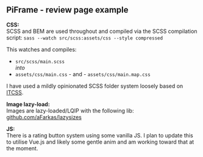 ## PiFrame - review page example

**CSS:**\
SCSS and BEM are used throughout and compiled via the SCSS compilation script: `sass --watch src/scss:assets/css --style compressed`

This watches and compiles: 
- `src/scss/main.scss`  
*into*
- `assets/css/main.css` - and - `assets/css/main.map.css`

I have used a mildly opinionated SCSS folder system loosely based on [ITCSS](https://www.xfive.co/blog/itcss-scalable-maintainable-css-architecture/).

**Image lazy-load:**\
Images are lazy-loaded/LQIP with the following lib: [github.com/aFarkas/lazysizes](https://github.com/aFarkas/lazysizes)

**JS:**\
There is a rating button system using some vanilla JS. I plan to update this to utilise Vue.js and likely some gentle anim and am working toward that at the moment.
